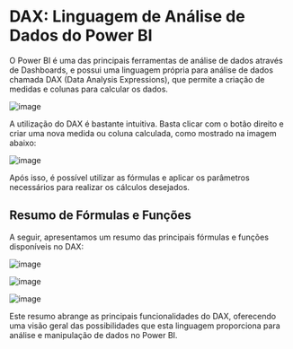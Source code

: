 # DAX: Linguagem de Análise de Dados do Power BI

O Power BI é uma das principais ferramentas de análise de dados através de Dashboards, e possui uma linguagem própria para análise de dados chamada DAX (Data Analysis Expressions), que permite a criação de medidas e colunas para calcular os dados.

![image](https://github.com/CarlosJuncher03/DAX/assets/145303814/c1ebbbe6-e0ed-4359-af41-1105f68859b8)

A utilização do DAX é bastante intuitiva. Basta clicar com o botão direito e criar uma nova medida ou coluna calculada, como mostrado na imagem abaixo:

![image](https://github.com/CarlosJuncher03/DAX/assets/145303814/233183ee-5f43-4f52-938e-43e486e04e69)

Após isso, é possível utilizar as fórmulas e aplicar os parâmetros necessários para realizar os cálculos desejados.

## Resumo de Fórmulas e Funções

A seguir, apresentamos um resumo das principais fórmulas e funções disponíveis no DAX:

![image](https://github.com/CarlosJuncher03/DAX/assets/145303814/92fdcc4e-3a24-4b15-b0dd-ddb37aa54d5e)

![image](https://github.com/CarlosJuncher03/DAX/assets/145303814/d568c71a-13c6-400a-adfb-21ba25975ec7)

![image](https://github.com/CarlosJuncher03/DAX/assets/145303814/4382f2ae-8cf9-437b-9257-d60adc33c5cb)

Este resumo abrange as principais funcionalidades do DAX, oferecendo uma visão geral das possibilidades que esta linguagem proporciona para análise e manipulação de dados no Power BI.
